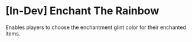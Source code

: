 # [In-Dev] Enchant The Rainbow
Enables players to choose the enchantment glint color for their enchanted items.
